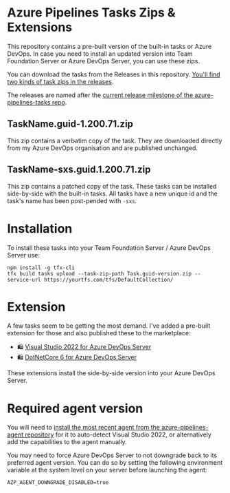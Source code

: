# Azure Pipelines Tasks Zips & Extensions

This repository contains a pre-built version of the built-in tasks or Azure DevOps. In case you need to install an updated version into Team Foundation Server or Azure DevOps Server, you can use these zips.

You can download the tasks from the Releases in this repository. [You'll find two kinds of task zips in the releases](https://github.com/jessehouwing/azure-pipelines-tasks-zips/releases/latest).

The releases are named after the [current release milestone of the azure-pipelines-tasks repo](https://github.com/microsoft/azure-pipelines-tasks/branches/all?query=releases%2Fm).

## TaskName.guid-1.200.71.zip

This zip contains a verbatim copy of the task. They are downloaded directly from my Azure DevOps organisation and are published unchanged.

## TaskName-sxs.guid.1.200.71.zip

This zip contains a patched copy of the task. These tasks can be installed side-by-side with the built-in tasks. All tasks have a new unique id and the task's name has been post-pended with `-sxs`.

# Installation

To install these tasks into your Team Foundation Server / Azure DevOps Server use:

```
npm install -g tfx-cli
tfx build tasks upload --task-zip-path Task.guid-version.zip --service-url https://yourtfs.com/tfs/DefaultCollection/
```

# Extension

A few tasks seem to be getting the most demand. I've added a pre-built extension for those and also published these to the marketplace:

 * 🛍️ [Visual Studio 2022 for Azure DevOps Server](https://marketplace.visualstudio.com/items?itemName=jessehouwing.visualstudio)
 * 🛍️ [DotNetCore 6 for Azure DevOps Server](https://marketplace.visualstudio.com/items?itemName=jessehouwing.dotnetcore)

These extensions install the side-by-side version into your Azure DevOps Server.

# Required agent version

You will need to [install the most recent agent from the azure-pipelines-agent repository](https://github.com/microsoft/azure-pipelines-agent/releases) for it to auto-detect Visual Studio 2022, or alternatively add the capabilities to the agent manually.

You may need to force Azure DevOps Server to not downgrade back to its preferred agent version. You can do so by setting the following environment variable at the system level on your server before launching the agent:

```
AZP_AGENT_DOWNGRADE_DISABLED=true
```
